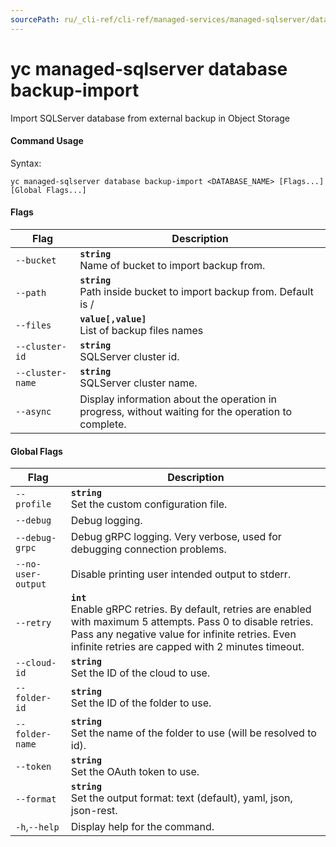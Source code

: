 ```yaml
---
sourcePath: ru/_cli-ref/cli-ref/managed-services/managed-sqlserver/database/backup-import.md
---
```

# yc managed-sqlserver database backup-import

Import SQLServer database from external backup in Object Storage

#### Command Usage

Syntax: 

`yc managed-sqlserver database backup-import <DATABASE_NAME> [Flags...] [Global Flags...]`

#### Flags

| Flag | Description |
|----|----|
|`--bucket`|<b>`string`</b><br/>Name of bucket to import backup from.|
|`--path`|<b>`string`</b><br/>Path inside bucket to import backup from. Default is /|
|`--files`|<b>`value[,value]`</b><br/>List of backup files names|
|`--cluster-id`|<b>`string`</b><br/>SQLServer cluster id.|
|`--cluster-name`|<b>`string`</b><br/>SQLServer cluster name.|
|`--async`|Display information about the operation in progress, without waiting for the operation to complete.|

#### Global Flags

| Flag | Description |
|----|----|
|`--profile`|<b>`string`</b><br/>Set the custom configuration file.|
|`--debug`|Debug logging.|
|`--debug-grpc`|Debug gRPC logging. Very verbose, used for debugging connection problems.|
|`--no-user-output`|Disable printing user intended output to stderr.|
|`--retry`|<b>`int`</b><br/>Enable gRPC retries. By default, retries are enabled with maximum 5 attempts. Pass 0 to disable retries. Pass any negative value for infinite retries. Even infinite retries are capped with 2 minutes timeout.|
|`--cloud-id`|<b>`string`</b><br/>Set the ID of the cloud to use.|
|`--folder-id`|<b>`string`</b><br/>Set the ID of the folder to use.|
|`--folder-name`|<b>`string`</b><br/>Set the name of the folder to use (will be resolved to id).|
|`--token`|<b>`string`</b><br/>Set the OAuth token to use.|
|`--format`|<b>`string`</b><br/>Set the output format: text (default), yaml, json, json-rest.|
|`-h`,`--help`|Display help for the command.|
